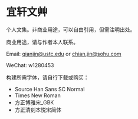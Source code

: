 # 宜轩文艸

个人文集。非商业用途，可以自由引用，但需注明出处。

商业用途，请与作者本人联系。

Email: qianjin@ustc.edu or chian.jin@sohu.com 

WeChat: w1280453

构建所需字体，请自行下载或购买：

* Source Han Sans SC Normal
* Times New Roman
* 方正博雅宋_GBK
* 方正清刻本悦宋简体
